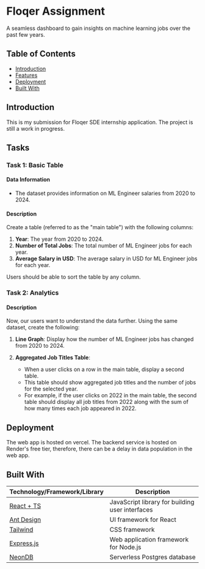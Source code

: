 # Floqer Assignment

A seamless dashboard to gain insights on machine learning jobs over the past few years.

## Table of Contents

- [Introduction](#introduction)
- [Features](#features)
- [Deployment](#deployment)
- [Built With](#built-with)

## Introduction

This is my submission for Floqer SDE internship application. The project is still a work in progress.

## Tasks

### Task 1: Basic Table

#### Data Information
- The dataset provides information on ML Engineer salaries from 2020 to 2024.

#### Description
Create a table (referred to as the "main table") with the following columns:
1. **Year**: The year from 2020 to 2024.
2. **Number of Total Jobs**: The total number of ML Engineer jobs for each year.
3. **Average Salary in USD**: The average salary in USD for ML Engineer jobs for each year.

Users should be able to sort the table by any column.

### Task 2: Analytics

#### Description
Now, our users want to understand the data further. Using the same dataset, create the following:

1. **Line Graph**: Display how the number of ML Engineer jobs has changed from 2020 to 2024.

2. **Aggregated Job Titles Table**:
   - When a user clicks on a row in the main table, display a second table.
   - This table should show aggregated job titles and the number of jobs for the selected year.
   - For example, if the user clicks on 2022 in the main table, the second table should display all job titles from 2022 along with the sum of how many times each job appeared in 2022.


## Deployment

The web app is hosted on vercel. The backend service is hosted on Render's free tier, therefore, there can be a delay in data population in the web app.

## Built With

| Technology/Framework/Library | Description                                     |
|-------------------------------|-------------------------------------------------|
| [React + TS](https://reactjs.org/) | JavaScript library for building user interfaces |
| [Ant Design](https://ant.design/) | UI framework for React                         |
| [Tailwind](https://tailwindcss.com/) | CSS framework                        |
| [Express.js](https://expressjs.com/) | Web application framework for Node.js         |
| [NeonDB](https://neon.tech/) | Serverless Postgres database                                 |
